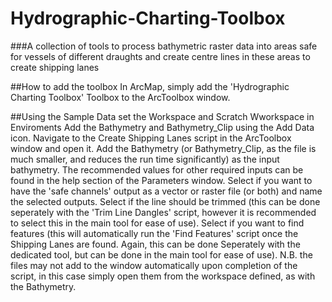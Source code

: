 # Hydrographic-Charting-Toolbox
###A collection of tools to process bathymetric raster data into areas safe for vessels of different draughts and create centre lines in these areas to create shipping lanes

##How to add the toolbox
In ArcMap, simply add the 'Hydrographic Charting Toolbox' Toolbox to the ArcToolbox window.

##Using the Sample Data 
set the Workspace and Scratch Wworkspace in Enviroments
Add the Bathymetry and Bathymetry_Clip using the Add Data icon.
Navigate to the Create Shipping Lanes script in the ArcToolbox window and open it.
Add the Bathymetry (or Bathymetry_Clip, as the file is much smaller, and reduces the run time significantly) as the input bathymetry.
The recommended values for other required inputs can be found in the help section of the Parameters window.
Select if you want to have the 'safe channels' output as a vector or raster file (or both) and name the selected outputs.
Select if the line should be trimmed (this can be done seperately with the 'Trim Line Dangles' script, however it is recommended to select this in the main tool for ease of use).
Select if you want to find features (this will automatically run the 'Find Features' script once the Shipping Lanes are found. Again, this can be done Seperately with the dedicated tool, but can be done in the main tool for ease of use).
N.B. the files may not add to the window automatically upon completion of the script, in this case simply open them from the workspace defined, as with the Bathymetry.